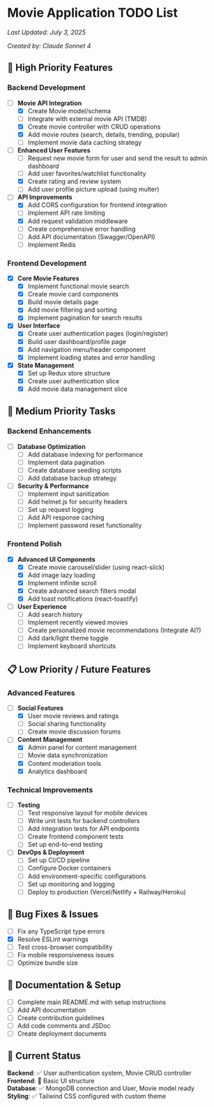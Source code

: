 # Movie Application TODO List
*Last Updated: July 3, 2025*

*Created by: Claude Sonnet 4*

## 🚀 High Priority Features

### Backend Development
- [ ] **Movie API Integration**
  - [x] Create Movie model/schema
  - [ ] Integrate with external movie API (TMDB)
  - [x] Create movie controller with CRUD operations
  - [x] Add movie routes (search, details, trending, popular)
  - [ ] Implement movie data caching strategy

- [ ] **Enhanced User Features**
  - [ ] Request new movie form for user and send the result to admin dashboard
  - [ ] Add user favorites/watchlist functionality
  - [x] Create rating and review system
  - [ ] Add user profile picture upload (using multer)

- [ ] **API Improvements**
  - [x] Add CORS configuration for frontend integration
  - [ ] Implement API rate limiting
  - [x] Add request validation middleware
  - [ ] Create comprehensive error handling
  - [ ] Add API documentation (Swagger/OpenAPI)
  - [ ] Implement Redis

### Frontend Development
- [x] **Core Movie Features**
  - [x] Implement functional movie search
  - [x] Create movie card components
  - [x] Build movie details page
  - [x] Add movie filtering and sorting
  - [x] Implement pagination for search results

- [x] **User Interface**
  - [x] Create user authentication pages (login/register)
  - [x] Build user dashboard/profile page
  - [x] Add navigation menu/header component
  - [x] Implement loading states and error handling

- [x] **State Management**
  - [x] Set up Redux store structure
  - [x] Create user authentication slice
  - [x] Add movie data management slice

## 🔧 Medium Priority Tasks

### Backend Enhancements
- [ ] **Database Optimization**
  - [ ] Add database indexing for performance
  - [ ] Implement data pagination
  - [ ] Create database seeding scripts
  - [ ] Add database backup strategy

- [ ] **Security & Performance**
  - [ ] Implement input sanitization
  - [ ] Add helmet.js for security headers
  - [ ] Set up request logging
  - [ ] Add API response caching
  - [ ] Implement password reset functionality

### Frontend Polish
- [x] **Advanced UI Components**
  - [x] Create movie carousel/slider (using react-slick)
  - [x] Add image lazy loading
  - [x] Implement infinite scroll
  - [x] Create advanced search filters modal
  - [x] Add toast notifications (react-toastify)

- [ ] **User Experience**
  - [ ] Add search history
  - [ ] Implement recently viewed movies
  - [ ] Create personalized movie recommendations (Integrate AI?)
  - [ ] Add dark/light theme toggle
  - [ ] Implement keyboard shortcuts

## 📋 Low Priority / Future Features

### Advanced Features
- [ ] **Social Features**
  - [x] User movie reviews and ratings
  - [ ] Social sharing functionality
  - [ ] Create movie discussion forums

- [ ] **Content Management**
  - [x] Admin panel for content management
  - [ ] Movie data synchronization
  - [x] Content moderation tools
  - [x] Analytics dashboard

### Technical Improvements
- [ ] **Testing**
  - [ ] Test responsive layout for mobile devices
  - [ ] Write unit tests for backend controllers
  - [ ] Add integration tests for API endpoints
  - [ ] Create frontend component tests
  - [ ] Set up end-to-end testing

- [ ] **DevOps & Deployment**
  - [ ] Set up CI/CD pipeline
  - [ ] Configure Docker containers
  - [ ] Add environment-specific configurations
  - [ ] Set up monitoring and logging
  - [ ] Deploy to production (Vercel/Netlify + Railway/Heroku)

## 🐛 Bug Fixes & Issues
- [ ] Fix any TypeScript type errors
- [x] Resolve ESLint warnings
- [ ] Test cross-browser compatibility
- [ ] Fix mobile responsiveness issues
- [ ] Optimize bundle size

## 📝 Documentation & Setup
- [ ] Complete main README.md with setup instructions
- [ ] Add API documentation
- [ ] Create contribution guidelines
- [ ] Add code comments and JSDoc
- [ ] Create deployment documents

## 🔄 Current Status
**Backend**: ✅ User authentication system, Movie CRUD controller  
**Frontend**: 🔄 Basic UI structure  
**Database**: ✅ MongoDB connection and User, Movie model ready  
**Styling**: ✅ Tailwind CSS configured with custom theme  
